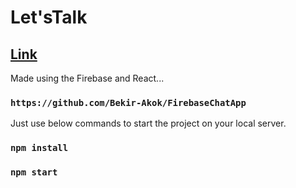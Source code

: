 # Let'sTalk
## <a href="https://let-stalk-c619c.firebaseapp.com/">Link</a>
Made using the Firebase and React...

### `https://github.com/Bekir-Akok/FirebaseChatApp`
Just use below commands to start the project on your local server.

### `npm install`
### `npm start`
